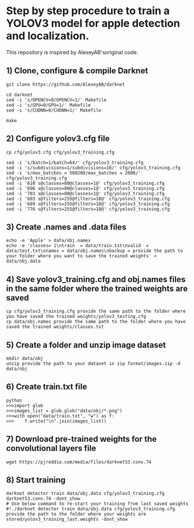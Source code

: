 # Step by step procedure to train a YOLOV3 model for apple detection and localization.

This repository is inspired by AlexeyAB'soriginal code.

## 1) Clone, configure & compile Darknet

```
git clone https://github.com/AlexeyAB/darknet
```

```
cd darknet
sed -i 's/OPENCV=0/OPENCV=1/' Makefile
sed -i 's/GPU=0/GPU=1/' Makefile
sed -i 's/CUDNN=0/CUDNN=1/' Makefile
```

```
make
```

## 2) Configure yolov3.cfg file

```
cp cfg/yolov3.cfg cfg/yolov3_training.cfg
```

```
sed -i 's/batch=1/batch=64/' cfg/yolov3_training.cfg
sed -i 's/subdivisions=1/subdivisions=16/' cfg/yolov3_training.cfg
sed -i 's/max_batches = 500200/max_batches = 2000/' cfg/yolov3_training.cfg
sed -i '610 s@classes=80@classes=1@' cfg/yolov3_training.cfg
sed -i '696 s@classes=80@classes=1@' cfg/yolov3_training.cfg
sed -i '783 s@classes=80@classes=1@' cfg/yolov3_training.cfg
sed -i '603 s@filters=255@filters=18@' cfg/yolov3_training.cfg
sed -i '689 s@filters=255@filters=18@' cfg/yolov3_training.cfg
sed -i '776 s@filters=255@filters=18@' cfg/yolov3_training.cfg
```

## 3) Create .names and .data files

```
echo -e 'Apple' > data/obj.names
echo -e 'classes= 1\ntrain  = data/train.txt\nvalid  = data/test.txt\nnames = data/obj.names\nbackup = provide the path to your folder where you want to save the trained weights' > data/obj.data
```

## 4) Save yolov3_training.cfg and obj.names files in the same folder where the trained weights are saved

```
cp cfg/yolov3_training.cfg provide the same path to the folder where you have saved the trained weights/yolov3_testing.cfg
cp data/obj.names provide the same path to the folder where you have saved the trained weights/classes.txt
```

## 5) Create a folder and unzip image dataset

```
mkdir data/obj
unzip provide the path to your dataset in zip format/images.zip -d data/obj
```

## 6) Create train.txt file

```
python
>>>import glob
>>>images_list = glob.glob("data/obj/*.png")
>>>with open("data/train.txt", "w") as f:
>>>    f.write("\n".join(images_list))
```

## 7) Download pre-trained weights for the convolutional layers file

```
wget https://pjreddie.com/media/files/darknet53.conv.74
```

## 8) Start training

```
darknet detector train data/obj.data cfg/yolov3_training.cfg darknet53.conv.74 -dont_show
# Use below command to re-start your training from last saved weights
#!./darknet detector train data/obj.data cfg/yolov3_training.cfg provide the path to the folder where your weights are stored/yolov3_training_last.weights -dont_show
```






